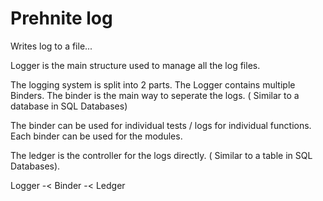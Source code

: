 # Prehnite log

Writes log to a file... 


Logger is the main structure used to manage all the log files.

The logging system is split into 2 parts. 
The Logger contains multiple Binders. The binder is the main way to seperate the logs. ( Similar to a database in SQL Databases)

The binder can be used for individual tests / logs for individual functions. Each binder can be used for the modules. 



The ledger is the controller for the logs directly. ( Similar to a table in SQL Databases).

Logger -< Binder -< Ledger
